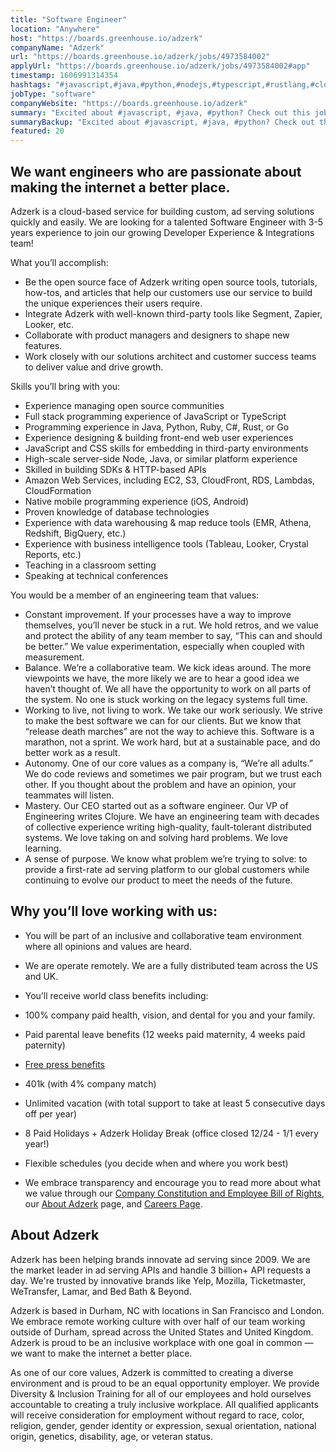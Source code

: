 ```yaml
---
title: "Software Engineer"
location: "Anywhere"
host: "https://boards.greenhouse.io/adzerk"
companyName: "Adzerk"
url: "https://boards.greenhouse.io/adzerk/jobs/4973584002"
applyUrl: "https://boards.greenhouse.io/adzerk/jobs/4973584002#app"
timestamp: 1606991314354
hashtags: "#javascript,#java,#python,#nodejs,#typescript,#rustlang,#clojure,#rubylang,#ui/ux,#branding"
jobType: "software"
companyWebsite: "https://boards.greenhouse.io/adzerk"
summary: "Excited about #javascript, #java, #python? Check out this job post!"
summaryBackup: "Excited about #javascript, #java, #python? Check out this job post!"
featured: 20
---
```


## We want engineers who are passionate about making the internet a better place.

Adzerk is a cloud-based service for building custom, ad serving solutions quickly and easily. We are looking for a talented Software Engineer with 3-5 years experience to join our growing Developer Experience & Integrations team!

What you’ll accomplish: 

*   Be the open source face of Adzerk writing open source tools, tutorials, how-tos, and articles that help our customers use our service to build the unique experiences their users require. 
*   Integrate Adzerk with well-known third-party tools like Segment, Zapier, Looker, etc.
*   Collaborate with product managers and designers to shape new features.
*   Work closely with our solutions architect and customer success teams to deliver value and drive growth.

Skills you’ll bring with you: 

*   Experience managing open source communities
*   Full stack programming experience of JavaScript or TypeScript
*   Programming experience in Java, Python, Ruby, C#, Rust, or Go
*   Experience designing & building front-end web user experiences
*   JavaScript and CSS skills for embedding in third-party environments
*   High-scale server-side Node, Java, or similar platform experience
*   Skilled in building SDKs & HTTP-based APIs
*   Amazon Web Services, including EC2, S3, CloudFront, RDS, Lambdas, CloudFormation
*   Native mobile programming experience (iOS, Android)
*   Proven knowledge of database technologies
*   Experience with data warehousing & map reduce tools (EMR, Athena, Redshift, BigQuery, etc.)
*   Experience with business intelligence tools (Tableau, Looker, Crystal Reports, etc.)
*   Teaching in a classroom setting
*   Speaking at technical conferences

You would be a member of an engineering team that values:

*   Constant improvement. If your processes have a way to improve themselves, you’ll never be stuck in a rut. We hold retros, and we value and protect the ability of any team member to say, “This can and should be better.” We value experimentation, especially when coupled with measurement.
*   Balance. We’re a collaborative team. We kick ideas around. The more viewpoints we have, the more likely we are to hear a good idea we haven’t thought of. We all have the opportunity to work on all parts of the system. No one is stuck working on the legacy systems full time.
*   Working to live, not living to work. We take our work seriously. We strive to make the best software we can for our clients. But we know that “release death marches” are not the way to achieve this. Software is a marathon, not a sprint. We work hard, but at a sustainable pace, and do better work as a result.
*   Autonomy. One of our core values as a company is, “We’re all adults.” We do code reviews and sometimes we pair program, but we trust each other. If you thought about the problem and have an opinion, your teammates will listen.
*   Mastery. Our CEO started out as a software engineer. Our VP of Engineering writes Clojure. We have an engineering team with decades of collective experience writing high-quality, fault-tolerant distributed systems. We love taking on and solving hard problems. We love learning.
*   A sense of purpose. We know what problem we’re trying to solve: to provide a first-rate ad serving platform to our global customers while continuing to evolve our product to meet the needs of the future.

## Why you’ll love working with us:

*   You will be part of an inclusive and collaborative team environment where all opinions and values are heard.
*   We are operate remotely. We are a fully distributed team across the US and UK.
*   You’ll receive world class benefits including:

*   100% company paid health, vision, and dental for you and your family.
*   Paid parental leave benefits (12 weeks paid maternity, 4 weeks paid paternity)
*   [Free press benefits](https://artplusmarketing.com/free-press-a-corporate-benefit-that-benefits-all-4f7868f11bbf) 
*   401k (with 4% company match)
*   Unlimited vacation (with total support to take at least 5 consecutive days off per year)
*   8 Paid Holidays + Adzerk Holiday Break (office closed 12/24 - 1/1 every year!)
*   Flexible schedules (you decide when and where you work best)

*   We embrace transparency and encourage you to read more about what we value through our [Company Constitution and Employee Bill of Rights](https://adzerk.com/blog/company-constitution/), our [About Adzerk](https://adzerk.com/about/) page, and [Careers Page](https://adzerk.com/careers/).

## About Adzerk

Adzerk has been helping brands innovate ad serving since 2009. We are the market leader in ad serving APIs and handle 3 billion+ API requests a day. We're trusted by innovative brands like Yelp, Mozilla, Ticketmaster, WeTransfer, Lamar, and Bed Bath & Beyond.

Adzerk is based in Durham, NC with locations in San Francisco and London. We embrace remote working culture with over half of our team working outside of Durham, spread across the United States and United Kingdom. Adzerk is proud to be an inclusive workplace with one goal in common — we want to make the internet a better place. 

As one of our core values, Adzerk is committed to creating a diverse environment and is proud to be an equal opportunity employer. We provide Diversity & Inclusion Training for all of our employees and hold ourselves accountable to creating a truly inclusive workplace. All qualified applicants will receive consideration for employment without regard to race, color, religion, gender, gender identity or expression, sexual orientation, national origin, genetics, disability, age, or veteran status.
